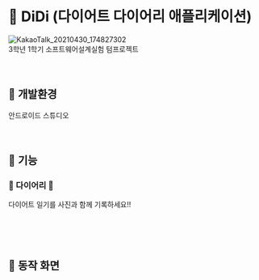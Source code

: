 # :penguin: DiDi (다이어트 다이어리 애플리케이션)
![KakaoTalk_20210430_174827302](https://user-images.githubusercontent.com/86236392/189482106-dbf81723-072e-4a6c-81f0-4dbf9a86452e.jpg)
</br>
3학년 1학기 소프트웨어설계실험 텀프로젝트
</br>
</br>
</br>
## :penguin: 개발환경
안드로이드 스튜디오
</br>
</br>
</br>
## :penguin: 기능
### :book: 다이어리 :book: 
다이어트 일기를 사진과 함께 기록하세요!!

</br>
</br>
</br>

## :penguin: 동작 화면
</br>
</br>
</br>
